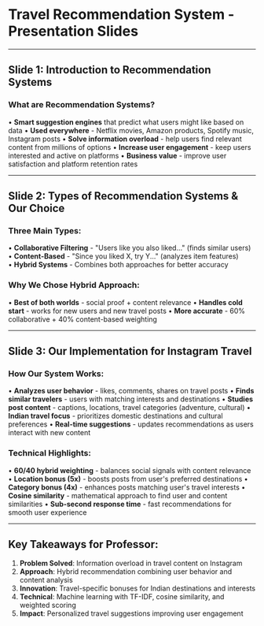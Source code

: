 # Travel Recommendation System - Presentation Slides

---

## Slide 1: Introduction to Recommendation Systems

### What are Recommendation Systems?
• **Smart suggestion engines** that predict what users might like based on data
• **Used everywhere** - Netflix movies, Amazon products, Spotify music, Instagram posts
• **Solve information overload** - help users find relevant content from millions of options
• **Increase user engagement** - keep users interested and active on platforms
• **Business value** - improve user satisfaction and platform retention rates

---

## Slide 2: Types of Recommendation Systems & Our Choice

### Three Main Types:
• **Collaborative Filtering** - "Users like you also liked..." (finds similar users)
• **Content-Based** - "Since you liked X, try Y..." (analyzes item features)  
• **Hybrid Systems** - Combines both approaches for better accuracy

### Why We Chose Hybrid Approach:
• **Best of both worlds** - social proof + content relevance
• **Handles cold start** - works for new users and new travel posts
• **More accurate** - 60% collaborative + 40% content-based weighting

---

## Slide 3: Our Implementation for Instagram Travel

### How Our System Works:
• **Analyzes user behavior** - likes, comments, shares on travel posts
• **Finds similar travelers** - users with matching interests and destinations
• **Studies post content** - captions, locations, travel categories (adventure, cultural)
• **Indian travel focus** - prioritizes domestic destinations and cultural preferences
• **Real-time suggestions** - updates recommendations as users interact with new content

### Technical Highlights:
• **60/40 hybrid weighting** - balances social signals with content relevance
• **Location bonus (5x)** - boosts posts from user's preferred destinations
• **Category bonus (4x)** - enhances posts matching user's travel interests
• **Cosine similarity** - mathematical approach to find user and content similarities
• **Sub-second response time** - fast recommendations for smooth user experience

---

## Key Takeaways for Professor:

1. **Problem Solved**: Information overload in travel content on Instagram
2. **Approach**: Hybrid recommendation combining user behavior and content analysis
3. **Innovation**: Travel-specific bonuses for Indian destinations and interests
4. **Technical**: Machine learning with TF-IDF, cosine similarity, and weighted scoring
5. **Impact**: Personalized travel suggestions improving user engagement